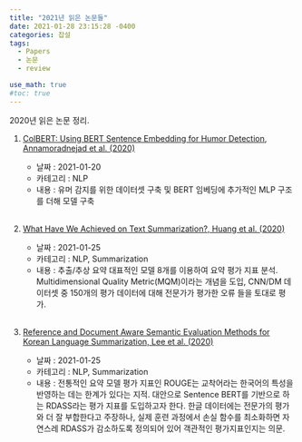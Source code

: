 ```yaml
---
title: "2021년 읽은 논문들"
date: 2021-01-28 23:15:28 -0400
categories: 잡설
tags:
  - Papers
  - 논문
  - review

use_math: true
#toc: true
---
```


2020년 읽은 논문 정리.

1. [ColBERT: Using BERT Sentence Embedding for Humor Detection, Annamoradnejad et al. (2020)](https://arxiv.org/pdf/2004.12765) 
    - 날짜 : 2021-01-20
    - 카테고리 : NLP
    - 내용 : 유머 감지를 위한 데이터셋 구축 및 BERT 임베딩에 추가적인 MLP 구조를 더해 모델 구축
    <br>

1. [What Have We Achieved on Text Summarization?, Huang et al. (2020)](https://arxiv.org/pdf/2010.04529) 
    - 날짜 : 2021-01-25
    - 카테고리 : NLP, Summarization
    - 내용 : 추출/추상 요약 대표적인 모델 8개를 이용하여 요약 평가 지표 분석. Multidimensional Quality Metric(MQM)이라는 개념을 도입, CNN/DM 데이터셋 중 150개의 평가 데이터에 대해 전문가가 평가한 오류 들을 토대로 평가.
    <br>

1. [Reference and Document Aware Semantic Evaluation Methods for Korean Language Summarization, Lee et al. (2020)](https://arxiv.org/pdf/2005.03510) 
    - 날짜 : 2021-01-25
    - 카테고리 : NLP, Summarization
    - 내용 : 전통적인 요약 모델 평가 지표인 ROUGE는 교착어라는 한국어의 특성을 반영하는 데는 한계가 있다는 지적. 대안으로 Sentence BERT를 기반으로 하는 RDASS라는 평가 지표를 도입하고자 한다. 한글 데이터에는 전문가의 평가와 더 잘 부합한다고 주장하나, 실제 훈련 과정에서 손실 함수를 최소화하면 자연스레 RDASS가 감소하도록 정의되어 있어 객관적인 평가지표인지는 의문.
    <br>

